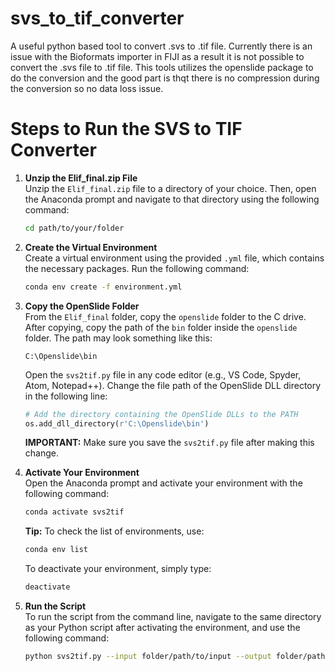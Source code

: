 # svs_to_tif_converter
A useful python based tool to convert .svs to .tif file. Currently there is an issue with the Bioformats importer in FIJI as a result it is not possible to convert the .svs file to .tif file. This tools utilizes the openslide package to do the conversion and the good part is thqt there is no compression during the conversion so no data loss issue.

# Steps to Run the SVS to TIF Converter

1. **Unzip the Elif_final.zip File**  
   Unzip the `Elif_final.zip` file to a directory of your choice. Then, open the Anaconda prompt and navigate to that directory using the following command:  
   ```bash
   cd path/to/your/folder
   ```

2. **Create the Virtual Environment**  
   Create a virtual environment using the provided `.yml` file, which contains the necessary packages. Run the following command:  
   ```bash
   conda env create -f environment.yml
   ```

3. **Copy the OpenSlide Folder**  
   From the `Elif_final` folder, copy the `openslide` folder to the C drive. After copying, copy the path of the `bin` folder inside the `openslide` folder. The path may look something like this:  
   ```
   C:\Openslide\bin
   ```  
   Open the `svs2tif.py` file in any code editor (e.g., VS Code, Spyder, Atom, Notepad++). Change the file path of the OpenSlide DLL directory in the following line:  
   ```python
   # Add the directory containing the OpenSlide DLLs to the PATH
   os.add_dll_directory(r'C:\Openslide\bin')
   ```  
   **IMPORTANT:** Make sure you save the `svs2tif.py` file after making this change.

4. **Activate Your Environment**  
   Open the Anaconda prompt and activate your environment with the following command:  
   ```bash
   conda activate svs2tif
   ```  
   **Tip:** To check the list of environments, use:  
   ```bash
   conda env list
   ```  
   To deactivate your environment, simply type:  
   ```bash
   deactivate
   ```

5. **Run the Script**  
   To run the script from the command line, navigate to the same directory as your Python script after activating the environment, and use the following command:  
   ```bash
   python svs2tif.py --input folder/path/to/input --output folder/path/to/output
   ```
